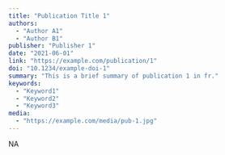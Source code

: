 ```yaml
---
title: "Publication Title 1"
authors:
  - "Author A1"
  - "Author B1"
publisher: "Publisher 1"
date: "2021-06-01"
link: "https://example.com/publication/1"
doi: "10.1234/example-doi-1"
summary: "This is a brief summary of publication 1 in fr."
keywords:
  - "Keyword1"
  - "Keyword2"
  - "Keyword3"
media:
  - "https://example.com/media/pub-1.jpg"
---
```


NA
